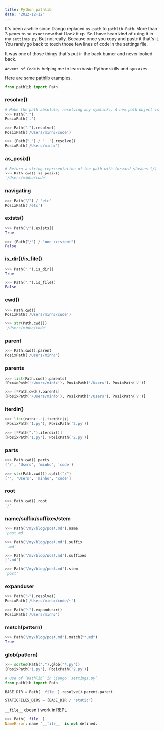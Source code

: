 ```yaml
---
title: Python pathlib
date: "2022-12-12"
---
```


It's been a while since Django replaced `os.path` to `pathlib.Path`.
More than 3 years to be exact now that I look it up.
So I have been kind of using it in my `settings.py`.
But not really.
Because once you copy and paste it that's it.
You rarely go back to touch those few lines of code in the settings file.

It was one of those things that's put in the back burner and never looked back.

`Advent of Code` is helping me to learn basic Python skills and syntaxes.

Here are some [pathlib](https://docs.python.org/3/library/pathlib.html) examples.

```python
from pathlib import Path
```

### resolve()

```python
# Make the path absolute, resolving any symlinks. A new path object is returned
>>> Path(".")
PosixPath('.')

>>> Path(".").resolve()
PosixPath('/Users/minho/code')

>>> (Path(".") / "..").resolve()
PosixPath('/Users/minho')
```

### as_posix()

```python
# Return a string representation of the path with forward slashes (/)
>>> Path.cwd().as_posix()
'/Users/minho/code'
```

### navigating

```python
>>> Path("/") / "etc"
PosixPath('/etc')
```

### exists()

```python
>>> Path("/").exists()
True

>>> (Path("/") / "non_existent")
False
```

### is_dir()/is_file()

```python
>>> Path(".").is_dir()
True

>>> Path(".").is_file()
False
```

### cwd()

```python
>>> Path.cwd()
PosixPath('/Users/minho/code')

>>> str(Path.cwd())
'/Users/minho/code'
```

### parent

```python
>>> Path.cwd().parent
PosixPath('/Users/minho')
```

### parents

```python
>>> list(Path.cwd().parents)
[PosixPath('/Users/minho'), PosixPath('/Users'), PosixPath('/')]

>>> [*Path.cwd().parents]
[PosixPath('/Users/minho'), PosixPath('/Users'), PosixPath('/')]
```

### iterdir()

```python
>>> list(Path(".").iterdir())
[PosixPath('1.py'), PosixPath('2.py')]

>>> [*Path(".").iterdir()]
[PosixPath('1.py'), PosixPath('2.py')]
```

### parts

```python
>>> Path.cwd().parts
('/', 'Users', 'minho', 'code')

>>> str(Path.cwd()).split("/")
['', 'Users', 'minho', 'code']
```

### root

```python
>>> Path.cwd().root
'/'
```

### name/suffix/suffixes/stem

```python
>>> Path("/my/blog/post.md").name
'post.md'

>>> Path("/my/blog/post.md").suffix
'.md'

>>> Path("/my/blog/post.md").suffixes
['.md']

>>> Path("/my/blog/post.md").stem
'post'
```

### expanduser

```python
>>> Path("~").resolve()
PosixPath('/Users/minho/code/~')

>>> Path("~").expanduser()
PosixPath('/Users/minho')
```

### match(pattern)

```python
>>> Path("/my/blog/post.md").match("*.md")
True
```

### glob(pattern)

```python
>>> sorted(Path(".").glob("*.py"))
[PosixPath('1.py'), PosixPath('2.py')]
```

```python
# Use of `pathlib` in Django `settings.py`
from pathlib import Path

BASE_DIR = Path(__file__).resolve().parent.parent

STATICFILES_DIRS = [BASE_DIR / "static"]
```

`__file__` doesn't work in REPL

```python
>>> Path(__file__)
NameError: name '__file__' is not defined.
```
